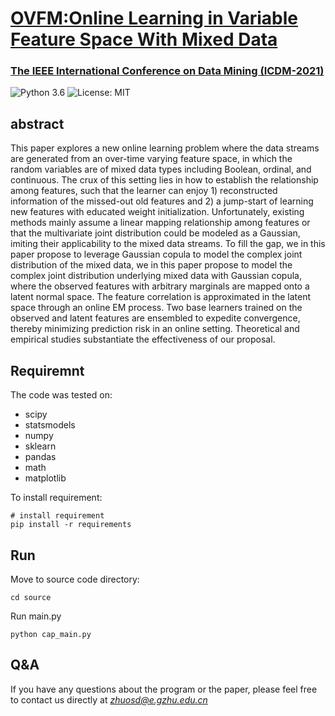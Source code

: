 # [OVFM:Online Learning in Variable Feature Space With Mixed Data](http://bojianhou.com/files/OVFM.pdf)
### [The IEEE International Conference on Data Mining (ICDM-2021)](https://icdm2021.auckland.ac.nz/)

![Python 3.6](https://img.shields.io/badge/python-3.6-green.svg)
![License: MIT](https://img.shields.io/badge/License-MIT-green.svg)

## abstract
This paper explores a new online learning problem where the data streams are generated from an over-time varying feature space, in which the random variables are of mixed data types including Boolean, ordinal, and continuous. The crux of this setting lies in how to establish the relationship among features, such that the learner can enjoy 1) reconstructed information of the missed-out old features and 2) a jump-start of learning new features with educated weight initialization.  Unfortunately, existing methods mainly assume a linear mapping relationship among features or that the multivariate joint distribution could be modeled as a Gaussian, imiting their applicability to the mixed data streams. To fill the gap, we in this paper propose to leverage Gaussian copula to model the complex joint distribution of the mixed data, we in this paper propose to model the complex joint distribution underlying mixed data with Gaussian copula, where the observed features with arbitrary marginals are mapped onto a latent normal space. The feature correlation is approximated in the latent space through an online EM process. Two base learners trained on the observed and latent features are ensembled to expedite convergence, thereby minimizing prediction risk in an online setting. Theoretical and empirical studies substantiate the effectiveness of our proposal.

## Requiremnt

The code was tested on:

- scipy
- statsmodels
- numpy
- sklearn
- pandas
- math
- matplotlib

To install requirement:
```
# install requirement
pip install -r requirements
```

## Run
Move to source code directory:
```
cd source
```
Run main.py 
```
python cap_main.py 
```
## Q&A
If you have any questions about the program or the paper, please feel free to contact us directly at *zhuosd@e.gzhu.edu.cn*
